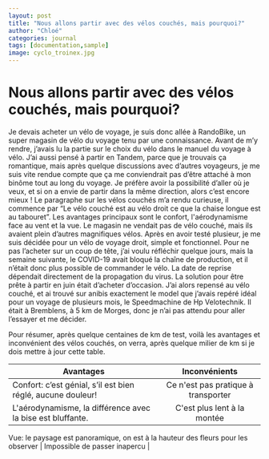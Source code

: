 ```yaml
---
layout: post
title: "Nous allons partir avec des vélos couchés, mais pourquoi?"
author: "Chloé"
categories: journal
tags: [documentation,sample]
image: cyclo_troinex.jpg
---
```

# Nous allons partir avec des vélos couchés, mais pourquoi?
Je devais acheter un vélo de voyage, je suis donc allée à RandoBike, un super magasin de vélo du voyage tenu par une connaissance. Avant de m’y rendre, j’avais lu la partie sur le choix du vélo dans le manuel du voyage à vélo. J’ai aussi pensé à partir en Tandem, parce que je trouvais ça romantique, mais après quelque discussions avec d’autres voyageurs, je me suis vite rendue compte que ça me conviendrait pas d’être attaché à mon binôme tout au long du voyage. Je préfère avoir la possibilité d’aller où je veux, et si on a envie de partir dans la même direction, alors c’est encore mieux ! 
Le paragraphe sur les vélos couchés m’a rendu curieuse, il commence par “Le vélo couché est au vélo droit ce que la chaise longue est au tabouret”. Les avantages principaux sont le confort, l'aérodynamisme face au vent et la vue. Le magasin ne vendait pas de vélo couché, mais ils avaient plein d’autres magnifiques vélos. Après en avoir testé plusieur, je me suis décidée pour un vélo de voyage droit, simple et fonctionnel. Pour ne pas l’acheter sur un coup de tête, j’ai voulu réfléchir quelque jours, mais la semaine suivante, le COVID-19 avait bloqué la chaîne de production, et il n’était donc plus possible de commander le vélo. La date de reprise dépendait directement de la propagation du virus. 
La solution pour être prête à partir en juin était d’acheter d’occasion. J’ai alors repensé au vélo couché, et ai trouvé sur anibis exactement le model que j’avais repéré idéal pour un voyage de plusieurs mois, le Speedmachine de Hp Velotechnik. Il était à Bremblens, à 5 km de Morges, donc je n’ai pas attendu pour aller l’essayer et me décider.


Pour résumer, après quelque centaines de km de test, voilà les avantages et inconvénient des vélos couchés, on verra, après quelque milier de km si je dois mettre à jour cette table.

Avantages           | Inconvénients           | 
--------------------- | :-------------------: | 
Confort: c’est génial, s’il est bien réglé, aucune douleur!                 | Ce n'est pas pratique à transporter       | 
L'aérodynamisme, la différence avec la bise est bluffante.| C'est plus lent à la montée | 
Vue: le paysage est panoramique, on est à la hauteur des fleurs pour les observer
 | Impossible de passer inapercu |







